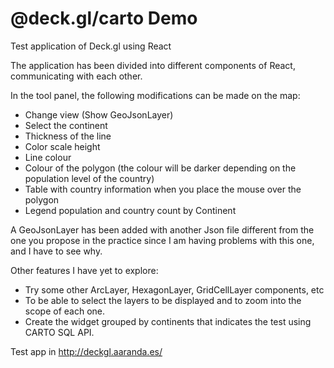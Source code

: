 # @deck.gl/carto Demo

Test application of Deck.gl using React

The application has been divided into different components of React, communicating with each other.

In the tool panel, the following modifications can be made on the map:

* Change view (Show GeoJsonLayer)
* Select the continent 
* Thickness of the line
* Color scale height
* Line colour
* Colour of the polygon (the colour will be darker depending on the population level of the country)
* Table with country information when you place the mouse over the polygon
* Legend population and country count by Continent

A GeoJsonLayer has been added with another Json file different from the one you propose in the practice since I am having problems with this one, and I have to see why.

Other features I have yet to explore:

* Try some other ArcLayer, HexagonLayer, GridCellLayer components, etc
* To be able to select the layers to be displayed and to zoom into the scope of each one.
* Create the widget grouped by continents that indicates the test using CARTO SQL API.

Test app in http://deckgl.aaranda.es/
